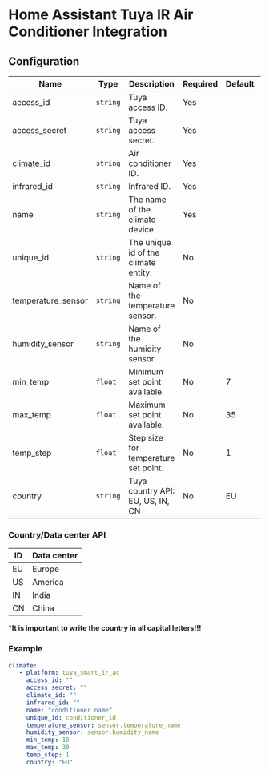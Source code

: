 # Home Assistant Tuya IR Air Conditioner Integration

## Configuration

| Name                 | Type     | Description                          | Required | Default | Note                       |
| -------------------- | -------- | ------------------------------------ | -------- | ------- | -------------------------- |
| access_id            | `string` | Tuya access ID.                      | Yes      |         |                            |
| access_secret        | `string` | Tuya access secret.                  | Yes      |         |                            |
| climate_id           | `string` | Air conditioner ID.                  | Yes      |         |                            |
| infrared_id          | `string` | Infrared ID.                         | Yes      |         |                            |
| name                 | `string` | The name of the climate device.      | Yes      |         |                            |
| unique_id            | `string` | The unique id of the climate entity. | No       |         |                            |
| temperature_sensor   | `string` | Name of the temperature sensor.      | No       |         |                            |
| humidity_sensor      | `string` | Name of the humidity sensor.         | No       |         |                            |
| min_temp             | `float`  | Minimum set point available.         | No       | 7       | HA default values          |
| max_temp             | `float`  | Maximum set point available.         | No       | 35      | HA default values          |
| temp_step            | `float`  | Step size for temperature set point. | No       | 1       |                            |
| country              | `string` | Tuya country API: EU, US, IN, CN     | No       | EU      | Written in capital letters |


### Country/Data center API

| ID    | Data center |
| ----- | ----------- | 
| EU    | Europe      |
| US    | America     |
| IN    | India       |
| CN    | China       |

***It is important to write the country in all capital letters!!!**

### Example
```yaml
climate:
   - platform: tuya_smart_ir_ac
     access_id: ""
     access_secret: ""
     climate_id: ""
     infrared_id: ""
     name: "conditioner name"
     unique_id: conditioner_id
     temperature_sensor: sensor.temperature_name
     humidity_sensor: sensor.humidity_name
     min_temp: 18
     max_temp: 30
     temp_step: 1
     country: "EU"
```
